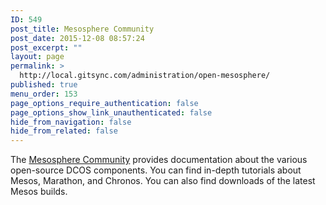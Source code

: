 ```yaml
---
ID: 549
post_title: Mesosphere Community
post_date: 2015-12-08 08:57:24
post_excerpt: ""
layout: page
permalink: >
  http://local.gitsync.com/administration/open-mesosphere/
published: true
menu_order: 153
page_options_require_authentication: false
page_options_show_link_unauthenticated: false
hide_from_navigation: false
hide_from_related: false
---
```

The <a href="http://open.mesosphere.com/" target="_blank">Mesosphere Community</a> provides documentation about the various open-source DCOS components. You can find in-depth tutorials about Mesos, Marathon, and Chronos. You can also find downloads of the latest Mesos builds.
